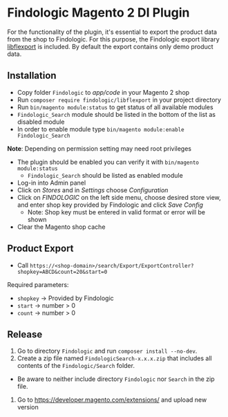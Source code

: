 # Findologic Magento 2 DI Plugin

For the functionality of the plugin, it's essential to export the product data from the shop to Findologic. For this purpose, the Findologic export library [libflexport](https://github.com/findologic/libflexport) is included. By default the export contains only demo product data.

## Installation

  * Copy folder `Findologic` to *app/code* in your Magento 2 shop
  * Run `composer require findologic/libflexport` in your project directory
  * Run `bin/magento module:status` to get status of all available modules
  * `Findologic_Search` module should be listed in the bottom of the list as disabled module
  * In order to enable module type `bin/magento module:enable Findologic_Search`

  **Note**: Depending on permission setting may need root privileges

  * The plugin should be enabled you can verify it with `bin/magento module:status`
    * `Findologic_Search` should be listed as enabled module
  * Log-in into Admin panel
  * Click on *Stores* and in *Settings* choose *Configuration*
  * Click on *FINDOLOGIC* on the left side menu, choose desired store view, and enter shop key provided by Findologic and click *Save Config* 
    * Note: Shop key must be entered in valid format or error will be shown
  * Clear the Magento shop cache

## Product Export

  * Call `https://<shop-domain>/search/Export/ExportController?shopkey=ABCD&count=20&start=0`

  Required parameters:
  * `shopkey` → Provided by Findologic
  * `start` → number > 0 
  * `count` → number > 0
  

## Release

1. Go to directory `Findologic` and run `composer install --no-dev`.
1. Create a zip file named `FindologicSearch-x.x.x.zip` that includes all contents of the `Findologic/Search` folder.
  * Be aware to neither include directory `Findologic` nor `Search` in the zip file.
1. Go to https://developer.magento.com/extensions/ and upload new version
